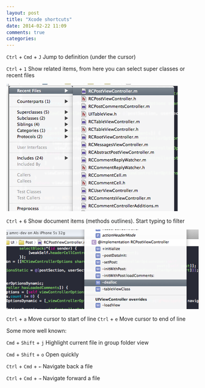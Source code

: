 ```yaml
---
layout: post
title: "Xcode shortcuts"
date: 2014-02-22 11:09
comments: true
categories: 
---
```


`Ctrl` + `Cmd` + `J` Jump to definition (under the cursor)

`Ctrl` + `1` Show related items, from here you can select super classes or recent files

![shortcut 2](/images/posts/xcode-shortcut-1.png)

`Ctrl` + `6` Show document items (methods outlines). Start typing to filter

![shortcut 2](/images/posts/xcode-shortcut-2.png)

`Ctrl` + `a` Move cursor to start of line
`Ctrl` + `e` Move cursor to end of line

Some more well known:

`Cmd` + `Shift` + `j` Highlight current file in group folder view

`Cmd` + `Shift` + `o` Open quickly

`Ctrl` + `Cmd` + `←` Navigate back a file

`Ctrl` + `Cmd` + `→` Navigate forward a file

